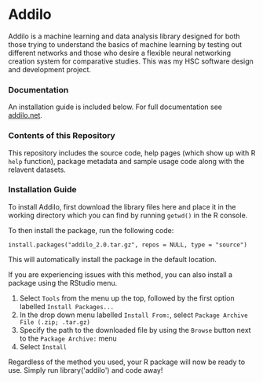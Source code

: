 # Addilo

Addilo is a machine learning and data analysis library designed for both those trying to understand the basics of machine learning by testing out different networks and those who desire a flexible neural networking creation system for comparative studies. This was my HSC software design and development project.

### Documentation

An installation guide is included below. For full documentation see [addilo.net](https://addilo.net).

### Contents of this Repository

This repository includes the source code, help pages (which show up with R `help` function), package metadata and sample usage code along with the relavent datasets.

### Installation Guide

To install Addilo, first download the library files here and place it in the working directory which you can find by running `getwd()` in the R console.

To then install the package, run the following code:

`install.packages("addilo_2.0.tar.gz", repos = NULL, type = "source")`

This will automatically install the package in the default location.

If you are experiencing issues with this method, you can also install a package using the RStudio menu.

1. Select `Tools` from the menu up the top, followed by the first option labelled `Install Packages...`
2. In the drop down menu labelled `Install From:`, select `Package Archive File (.zip; .tar.gz)`
3. Specify the path to the downloaded file by using the `Browse` button next to the `Package Archive:` menu
4. Select `Install`

Regardless of the method you used, your R package will now be ready to use. Simply run library('addilo') and code away!
